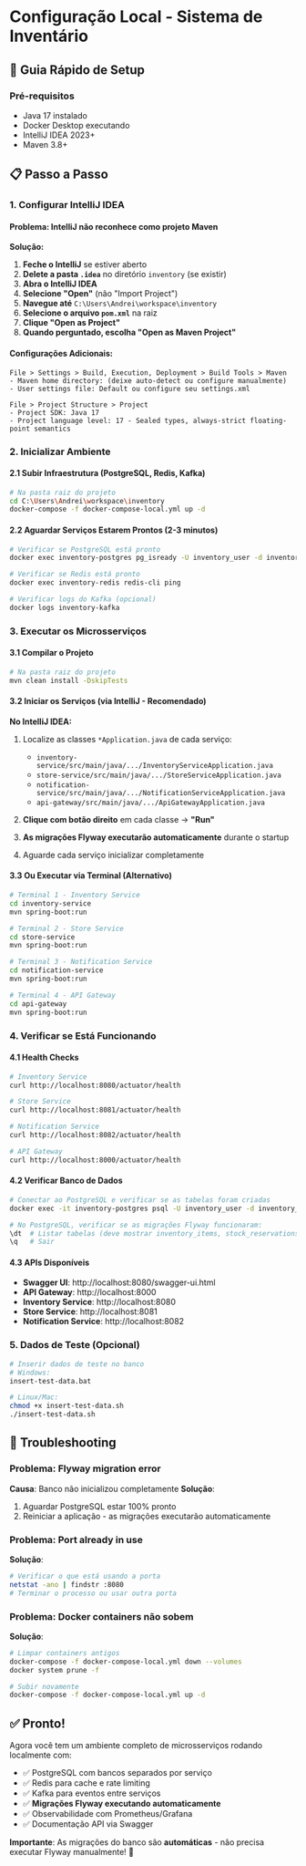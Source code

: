 # Configuração Local - Sistema de Inventário

## 🚀 Guia Rápido de Setup

### Pré-requisitos
- Java 17 instalado
- Docker Desktop executando
- IntelliJ IDEA 2023+ 
- Maven 3.8+

## 📋 Passo a Passo

### 1. Configurar IntelliJ IDEA

#### Problema: IntelliJ não reconhece como projeto Maven
**Solução:**

1. **Feche o IntelliJ** se estiver aberto
2. **Delete a pasta `.idea`** no diretório `inventory` (se existir)
3. **Abra o IntelliJ IDEA**
4. **Selecione "Open"** (não "Import Project")
5. **Navegue até** `C:\Users\Andrei\workspace\inventory`
6. **Selecione o arquivo `pom.xml`** na raiz
7. **Clique "Open as Project"**
8. **Quando perguntado, escolha "Open as Maven Project"**

#### Configurações Adicionais:
```
File > Settings > Build, Execution, Deployment > Build Tools > Maven
- Maven home directory: (deixe auto-detect ou configure manualmente)
- User settings file: Default ou configure seu settings.xml

File > Project Structure > Project
- Project SDK: Java 17
- Project language level: 17 - Sealed types, always-strict floating-point semantics
```

### 2. Inicializar Ambiente

#### 2.1 Subir Infraestrutura (PostgreSQL, Redis, Kafka)
```bash
# Na pasta raiz do projeto
cd C:\Users\Andrei\workspace\inventory
docker-compose -f docker-compose-local.yml up -d
```

#### 2.2 Aguardar Serviços Estarem Prontos (2-3 minutos)
```bash
# Verificar se PostgreSQL está pronto
docker exec inventory-postgres pg_isready -U inventory_user -d inventory_db

# Verificar se Redis está pronto
docker exec inventory-redis redis-cli ping

# Verificar logs do Kafka (opcional)
docker logs inventory-kafka
```

### 3. Executar os Microsserviços

#### 3.1 Compilar o Projeto
```bash
# Na pasta raiz do projeto
mvn clean install -DskipTests
```

#### 3.2 Iniciar os Serviços (via IntelliJ - Recomendado)

**No IntelliJ IDEA:**
1. Localize as classes `*Application.java` de cada serviço:
   - `inventory-service/src/main/java/.../InventoryServiceApplication.java`
   - `store-service/src/main/java/.../StoreServiceApplication.java`
   - `notification-service/src/main/java/.../NotificationServiceApplication.java`
   - `api-gateway/src/main/java/.../ApiGatewayApplication.java`

2. **Clique com botão direito** em cada classe → **"Run"**
3. **As migrações Flyway executarão automaticamente** durante o startup
4. Aguarde cada serviço inicializar completamente

#### 3.3 Ou Executar via Terminal (Alternativo)
```bash
# Terminal 1 - Inventory Service
cd inventory-service
mvn spring-boot:run

# Terminal 2 - Store Service  
cd store-service
mvn spring-boot:run

# Terminal 3 - Notification Service
cd notification-service
mvn spring-boot:run

# Terminal 4 - API Gateway
cd api-gateway
mvn spring-boot:run
```

### 4. Verificar se Está Funcionando

#### 4.1 Health Checks
```bash
# Inventory Service
curl http://localhost:8080/actuator/health

# Store Service
curl http://localhost:8081/actuator/health

# Notification Service  
curl http://localhost:8082/actuator/health

# API Gateway
curl http://localhost:8000/actuator/health
```

#### 4.2 Verificar Banco de Dados
```bash
# Conectar ao PostgreSQL e verificar se as tabelas foram criadas
docker exec -it inventory-postgres psql -U inventory_user -d inventory_db

# No PostgreSQL, verificar se as migrações Flyway funcionaram:
\dt  # Listar tabelas (deve mostrar inventory_items, stock_reservations, etc.)
\q   # Sair
```

#### 4.3 APIs Disponíveis
- **Swagger UI**: http://localhost:8080/swagger-ui.html
- **API Gateway**: http://localhost:8000
- **Inventory Service**: http://localhost:8080
- **Store Service**: http://localhost:8081
- **Notification Service**: http://localhost:8082

### 5. Dados de Teste (Opcional)

```bash
# Inserir dados de teste no banco
# Windows:
insert-test-data.bat

# Linux/Mac:
chmod +x insert-test-data.sh
./insert-test-data.sh
```

## 🔧 Troubleshooting

### Problema: Flyway migration error
**Causa**: Banco não inicializou completamente
**Solução**: 
1. Aguardar PostgreSQL estar 100% pronto
2. Reiniciar a aplicação - as migrações executarão automaticamente

### Problema: Port already in use
**Solução**: 
```bash
# Verificar o que está usando a porta
netstat -ano | findstr :8080
# Terminar o processo ou usar outra porta
```

### Problema: Docker containers não sobem
**Solução**:
```bash
# Limpar containers antigos
docker-compose -f docker-compose-local.yml down --volumes
docker system prune -f

# Subir novamente
docker-compose -f docker-compose-local.yml up -d
```

## ✅ Pronto!

Agora você tem um ambiente completo de microsserviços rodando localmente com:
- ✅ PostgreSQL com bancos separados por serviço
- ✅ Redis para cache e rate limiting  
- ✅ Kafka para eventos entre serviços
- ✅ **Migrações Flyway executando automaticamente**
- ✅ Observabilidade com Prometheus/Grafana
- ✅ Documentação API via Swagger

**Importante**: As migrações do banco são **automáticas** - não precisa executar Flyway manualmente! 🚀
